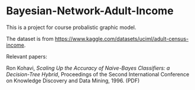 # Bayesian-Network-Adult-Income
This is a project for course probalistic graphic model.

The dataset is from https://www.kaggle.com/datasets/uciml/adult-census-income.

Relevant papers:

Ron Kohavi, *Scaling Up the Accuracy of Naive-Bayes Classifiers: a Decision-Tree Hybrid*, Proceedings of the Second International Conference on Knowledge Discovery and Data Mining, 1996. (PDF)

